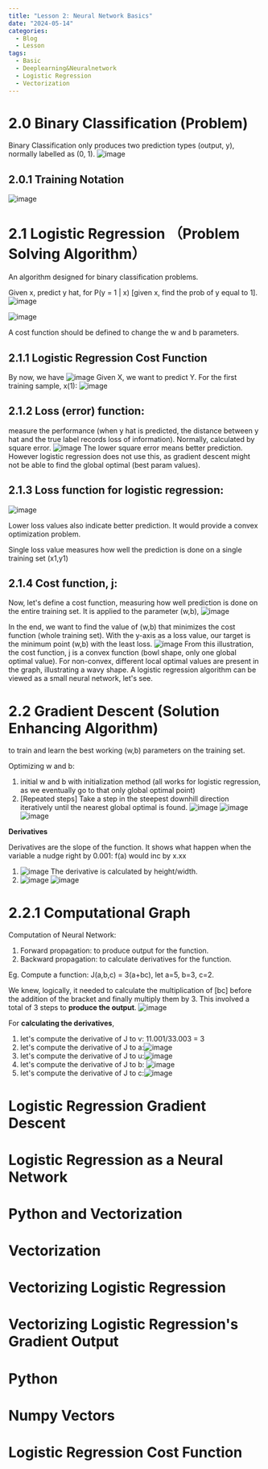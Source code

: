 ```yaml
---
title: "Lesson 2: Neural Network Basics"
date: "2024-05-14"
categories:
  - Blog
  - Lesson
tags:
  - Basic
  - Deeplearning&Neuralnetwork
  - Logistic Regression
  - Vectorization
---
```


# 2.0 Binary Classification (Problem)
Binary Classification only produces two prediction types (output, y), normally labelled as (0, 1).
![image](https://github.com/yitkhee17/Idea/assets/135970016/fe15fb63-13a2-491c-aa09-24d79303d62e)
## 2.0.1 Training Notation
![image](https://github.com/yitkhee17/Idea/assets/135970016/01eb9c4b-33e9-4dfd-ae2c-74fc229d9430)

# 2.1 Logistic Regression （Problem Solving Algorithm）
An algorithm designed for binary classification problems.

Given x, predict y hat, for P(y = 1 | x) [given x, find the prob of y equal to 1].
![image](https://github.com/yitkhee17/Idea/assets/135970016/f62e3f3e-46ed-4e0e-ac8b-2ac9056a6082)

![image](https://github.com/yitkhee17/Idea/assets/135970016/b4e4fa5e-788c-4c07-bb8d-2fe43d2e0128)

A cost function should be defined to change the w and b parameters.

## 2.1.1 Logistic Regression Cost Function
By now, we have
![image](https://github.com/yitkhee17/Idea/assets/135970016/96c50fe6-f920-4969-8a41-69f3a0a437a1)
Given X, we want to predict Y. For the first training sample, x(1): 
![image](https://github.com/yitkhee17/Idea/assets/135970016/9b21106c-1ad8-4a99-b88d-18d3aa9eb5a9)

## 2.1.2 Loss (error) function: 
measure the performance (when y hat is predicted, the distance between y hat and the true label records loss of information). Normally, calculated by square error.
![image](https://github.com/yitkhee17/Idea/assets/135970016/25d9b655-0d45-42f9-8fee-b47f77a07923)
The lower square error means better prediction. However logistic regression does not use this, as gradient descent might not be able to find the global optimal (best param values).

## 2.1.3 Loss function for logistic regression:
 ![image](https://github.com/yitkhee17/Idea/assets/135970016/ed716fb4-1d29-4975-9278-63557b0ab4e2)

Lower loss values also indicate better prediction. It would provide a convex optimization problem. 

Single loss value measures how well the prediction is done on a single training set (x1,y1)

## 2.1.4 Cost function, j:
Now, let's define a cost function, measuring how well prediction is done on the entire training set. It is applied to the parameter (w,b), 
![image](https://github.com/yitkhee17/Idea/assets/135970016/c0f3f0ea-8b8c-4580-b0b6-20f8019dc3c1)

In the end, we want to find the value of (w,b) that minimizes the cost function (whole training set). With the y-axis as a loss value, our target is the minimum point (w,b) with the least loss.
![image](https://github.com/yitkhee17/Idea/assets/135970016/2a3db62e-0312-490d-8612-e79641aa757a)
From this illustration, the cost function, j is a convex function (bowl shape, only one global optimal value). For non-convex, different local optimal values are present in the graph, illustrating a wavy shape.
A logistic regression algorithm can be viewed as a small neural network, let's see. 

# 2.2 Gradient Descent (Solution Enhancing Algorithm)
to train and learn the best working (w,b) parameters on the training set.

Optimizing w and b:
1. initial w and b with initialization method (all works for logistic regression, as we eventually go to that only global optimal point)
2. [Repeated steps] Take a step in the steepest downhill direction iteratively until the nearest global optimal is found.
![image](https://github.com/yitkhee17/Idea/assets/135970016/4781b06a-50b4-4bc1-82b5-c2f7640237c4)
![image](https://github.com/yitkhee17/Idea/assets/135970016/b6d8a7fb-37a7-429a-935f-fea6fa3fb7fb)
![image](https://github.com/yitkhee17/Idea/assets/135970016/5b6ca20a-010f-486b-99ba-c869e4489738)

**Derivatives**

Derivatives are the slope of the function. It shows what happen when the variable a nudge right by 0.001: f(a) would inc by x.xx
1. ![image](https://github.com/yitkhee17/Idea/assets/135970016/2bfdb2bc-d067-4c88-8d6e-1ddf21cea98a) The derivative is calculated by height/width.
2. ![image](https://github.com/yitkhee17/Idea/assets/135970016/63563453-df2b-441f-880e-ead24577154e)
![image](https://github.com/yitkhee17/Idea/assets/135970016/576021b3-2af8-4783-96c0-15d05aa68ad5)


# 2.2.1 Computational Graph
Computation of Neural Network:
1. Forward propagation: to produce output for the function.
2. Backward propagation: to calculate derivatives for the function.

Eg. Compute a function: J(a,b,c) = 3(a+bc), let a=5, b=3, c=2.

We knew, logically, it needed to calculate the multiplication of [bc] before the addition of the bracket and finally multiply them by 3. This involved a total of 3 steps to **produce the output**.
![image](https://github.com/yitkhee17/Idea/assets/135970016/9347d57d-7b2e-43fb-96fc-a2215ff744e8)

For **calculating the derivatives**, 
1. let's compute the derivative of J to v: 11.001/33.003 = 3
2. let's compute the derivative of J to a:![image](https://github.com/yitkhee17/Idea/assets/135970016/9ced7a4b-e25c-46c5-8439-d7ecc86ff5bc)
3. let's compute the derivative of J to u:![image](https://github.com/yitkhee17/Idea/assets/135970016/4d2b8086-6fea-4b2b-9b72-cc925b2c741a)
4. let's compute the derivative of J to b: ![image](https://github.com/yitkhee17/Idea/assets/135970016/c935ded2-c7e5-4d12-b28e-d3dff62ba2ff)
5. let's compute the derivative of J to c:![image](https://github.com/yitkhee17/Idea/assets/135970016/25927dec-f6f9-4561-9c13-067b36460203)


# Logistic Regression Gradient Descent

# Logistic Regression as a Neural Network

# Python and Vectorization
# Vectorization
# Vectorizing Logistic Regression
# Vectorizing Logistic Regression's Gradient Output
# Python
# Numpy Vectors
# Logistic Regression Cost Function
